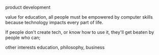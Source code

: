 product development

value for education, all people must be empowered by computer skills because technology impacts every part of life. 

If people don't create tech, or know how to use it, they'll get beaten by people who can; 

other interests 
education, philosophy, business

